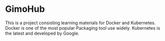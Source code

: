 # GimoHub

This is a project consisting learning materials for Docker and Kubernetes.
Docker is one of the most popular Packaging tool use widely. Kubernetes is the latest and developed by Google.
